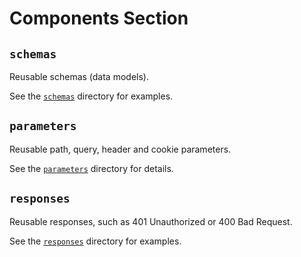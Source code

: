 # Components Section

## `schemas`

Reusable schemas (data models).

See the [`schemas`](schemas/README.md) directory for examples.

## `parameters`

Reusable path, query, header and cookie parameters.

See the [`parameters`](parameters/README.md) directory for details.

## `responses`

Reusable responses, such as 401 Unauthorized or 400 Bad Request.

See the [`responses`](responses/README.md) directory for examples.
